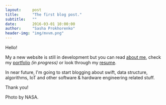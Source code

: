 ```yaml
---
layout:     post
title:      "The first blog post."
subtitle:   ""
date:       2016-03-01 10:00:00
author:     "Sasha Prokhorenko"
header-img: "img/mvvm.png"
---
```


<p>Hello!</p>



<p>My a new website is still in development but you can read <a href="{{ site.baseurl }}/about">about me</a>, check my <a href="{{ site.baseurl }}/portfolio">portfolio</a> <i>(in progress)</i> or look through my <a href="{{ site.baseurl }}/resume">resume</a>.</p>

<p>In near future, I'm going to start blogging about swift, data structure, algorithms, IoT and other software & hardware engineering related stuff.</p>

<p>Thank you!</p>

<p>Photo by NASA.</p>